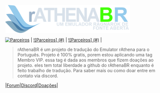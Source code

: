<img src="branding/logo.png" align="center" height="90" />

[![Parceiros](#)](#) | [![Parceiros] (#)](#) | [![Parceiros] (#)](#) |
> rAthenaBR é um projeto de tradução do Emulator rAthena para o Português.
Projeto é 100% gratis, porem estou aplicando uma tag Membro VIP.
essa tag é dada aos membros que fizem doações ao projeto. eles tem total liberdade a github do
rAthenaBR enquanto é feito trabalho de tradução.
Para saber mais ou como doar entre em contato via discord.

|[Forum](#)|[Discord](https://discord.gg/pQNH9Pg)|[Doações](#)|
